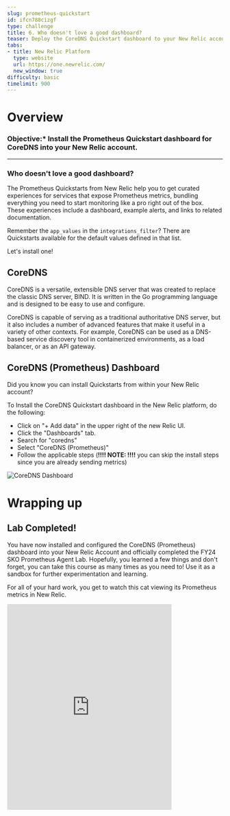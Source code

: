 ```yaml
---
slug: prometheus-quickstart
id: ifcn788cizgf
type: challenge
title: 6. Who doesn't love a good dashboard?
teaser: Deploy the CoreDNS Quickstart dashboard to your New Relic account
tabs:
- title: New Relic Platform
  type: website
  url: https://one.newrelic.com/
  new_window: true
difficulty: basic
timelimit: 900
---
```

Overview
===

### **Objective:*** Install the Prometheus Quickstart dashboard for CoreDNS into your New Relic account.

---

### Who doesn't love a good dashboard?

The Prometheus Quickstarts from New Relic help you to get curated experiences for services that expose Prometheus metrics, bundling everything you need to start monitoring like a pro right out of the box. These experiences include a dashboard, example alerts, and links to related documentation.

Remember the `app_values` in the `integrations_filter`?  There are Quickstarts available for the default values defined in that list.

Let's install one!

## **CoreDNS**

CoreDNS is a versatile, extensible DNS server that was created to replace the classic DNS server, BIND. It is written in the Go programming language and is designed to be easy to use and configure.

CoreDNS is capable of serving as a traditional authoritative DNS server, but it also includes a number of advanced features that make it useful in a variety of other contexts. For example, CoreDNS can be used as a DNS-based service discovery tool in containerized environments, as a load balancer, or as an API gateway.

## **CoreDNS (Prometheus) Dashboard**

Did you know you can install Quickstarts from within your New Relic account?

To Install the CoreDNS Quickstart dashboard in the New Relic platform, do the following:
* Click on "+ Add data" in the upper right of the new Relic UI.
* Click the "Dashboards" tab.
* Search for "coredns"
* Select "CoreDNS (Prometheus)"
* Follow the applicable steps
(**!!!! NOTE: !!!!** you can skip the install steps since you are already sending metrics)

![CoreDNS Dashboard](https://lh3.googleusercontent.com/pw/AMWts8CcQ72QhimyOwoHhZv1iSErEUChOIQdUGg3QB1m34kJbl2kk5SDbE2TZJVrZiOx07i0wnIilOB1zpaizKJ2baopXeD_pkxH4gNgpO7KfjTNK2lXb_8pc0Idvoa_DDYcGzj6KtKoLUBuWp_qr5PUXApC=w3154-h1670-no?authuser=0)

Wrapping up
===

## **Lab Completed!**

You have now installed and configured the CoreDNS (Prometheus) dashboard into your New Relic Account and officially completed the FY24  SKO Prometheus Agent Lab.  Hopefully, you learned a few things and don't forget, you can take this course as many times as you need to!  Use it as a sandbox for further experimentation and learning.

For all of your hard work, you get to watch this cat viewing its Prometheus metrics in New Relic.

<iframe src="https://giphy.com/embed/VbnUQpnihPSIgIXuZv" width="384" height="480" frameBorder="0" class="giphy-embed" allowFullScreen></iframe><a href="https://giphy.com/gifs/computer-cat-wearing-glasses-VbnUQpnihPSIgIXuZv"></a>
